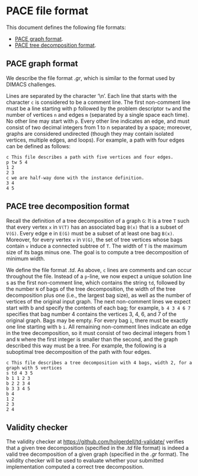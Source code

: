# PACE file format

This document defines the following file formats:

- [PACE graph format](@ref).
- [PACE tree decomposition format](@ref).

## PACE graph format

We describe the file format *.gr*, which is similar to the format used by
DIMACS challenges.

Lines are separated by the character ‘\n’. Each line that starts with the
character `c` is considered to be a comment line. The first non-comment line
must be a line starting with p followed by the problem descriptor `tw` and the
number of vertices ``n`` and edges ``m`` (separated by a single space each
time). No other line may start with `p`. Every other line indicates an edge,
and must consist of two decimal integers from 1 to n separated by a space;
moreover, graphs are considered undirected (though they may contain isolated
vertices, multiple edges, and loops). For example, a path with four edges can
be defined as follows:

    c This file describes a path with five vertices and four edges.
    p tw 5 4
    1 2
    2 3
    c we are half-way done with the instance definition.
    3 4
    4 5

## PACE tree decomposition format

Recall the definition of a tree decomposition of a graph ``G``: It is a tree
``T`` such that every vertex ``x`` in ``V(T)`` has an associated bag ``B(x)``
that is a subset of ``V(G)``. Every edge e in ``E(G)`` must be a subset of at
least one bag ``B(x)``. Moreover, for every vertex ``v`` in ``V(G)``, the set
of tree vertices whose bags contain ``v`` induce a connected subtree of ``T``.
The width of ``T`` is the maximum size of its bags minus one. The goal is to
compute a tree decomposition of minimum width.

We define the file format *.td*. As above, `c` lines are comments and can occur
throughout the file. Instead of a `p`-line, we now expect a unique solution
line s as the first non-comment line, which contains the string `td`, followed
by the number ``N`` of bags of the tree decomposition, the width of the tree
decomposition plus one (i.e., the largest bag size), as well as the number of
vertices of the original input graph. The next non-comment lines we expect
start with b and specify the contents of each bag; for example, `b 4 3 4 6 7`
specifies that bag number 4 contains the vertices 3, 4, 6, and 7 of the
original graph. Bags may be empty. For every bag ``i``, there must be exactly
one line starting with `b` ``i``. All remaining non-comment lines indicate an
edge in the tree decomposition, so it must consist of two decimal integers from
1 and ``N`` where the first integer is smaller than the second, and the graph
described this way must be a tree. For example, the following is a suboptimal
tree decomposition of the path with four edges.

    c This file describes a tree decomposition with 4 bags, width 2, for a graph with 5 vertices
    s td 4 3 5
    b 1 1 2 3
    b 2 2 3 4
    b 3 3 4 5
    b 4
    1 2
    2 3
    2 4

## Validity checker

The validity checker at <https://github.com/holgerdell/td-validate/> verifies
that a given tree decomposition (specified in the *.td* file format) is indeed
a valid tree decomposition of a given graph (specified in the *.gr* format).
The validity checker will be used to evaluate whether your submitted
implementation computed a correct tree decomposition.
